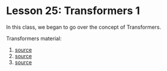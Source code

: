 # Lesson 25: Transformers 1

In this class, we began to go over the concept of Transformers.

Transformers material:
1. [source](https://jalammar.github.io/illustrated-transformer/)
2. [source](https://www.youtube.com/watch?v=eMlx5fFNoYc)
3. [source](https://www.youtube.com/watch?v=wjZofJX0v4M)